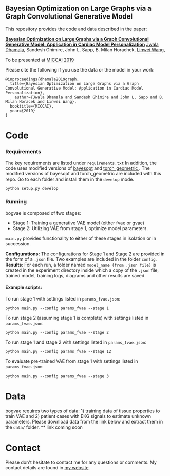 ﻿
## Bayesian Optimization on Large Graphs via a Graph Convolutional Generative Model
This repository provides the code and data described in the paper:

**[Bayesian Optimization on Large Graphs via a Graph Convolutional Generative Model: Application in Cardiac Model Personalization]([https://arxiv.org/abs/1907.01406](https://arxiv.org/abs/1907.01406))**
  <a href="http://jwaladhamala.com/" target="_blank">Jwala Dhamala</a>,  Sandesh Ghimire,  John L. Sapp,  B. Milan Horachek,  <a href="[https://pht180.rit.edu/cblwang/](https://pht180.rit.edu/cblwang/)" target="_blank">Linwei Wang</a>,

To be presented at <a href="[https://www.miccai2019.org/](https://www.miccai2019.org/)" target="_blank">MICCAI 2019</a>

Please cite the following if you use the data or the model in your work:
```
@inproceedings{dhamala2019graph,
  title={Bayesian Optimization on Large Graphs via a Graph Convolutional Generative Model: Application in Cardiac Model Personalization},
    author={Jwala Dhamala and Sandesh Ghimire and John L. Sapp and B. Milan Horacek and Linwei Wang},
  booktitle={MICCAI},
  year={2019}
}
```

# Code

### Requirements

The key requirements are listed under `requirements.txt`
In addition, the code  uses  modified versions of <a href="https://github.com/fmfn/BayesianOptimization" target="_blank">bayesopt</a> and   <a href="https://github.com/rusty1s/pytorch_geometric" target="_blank">torch_geometric  </a>. The modified versions of bayesopt and torch_geometric are included with this repo. Go to each folder and install them in the `develop` mode.  

    python setup.py develop

### Running

bogvae is composed of two stages:

- Stage 1: Training a generative VAE model (either fvae or gvae) 
- Stage 2: Utilizing VAE from stage 1, optimize model parameters.

`main.py` provides functionality to either of these stages in isolation or in succession. 

**Configurations:** The configurations for Stage 1 and Stage 2 are provided in the form of a `.json` file. Two examples are included in the folder `config`. 
**Results**: For each run, a folder named `model_name (from .json file)` is created in the experiment directory inside which a copy of the `.json` file, trained model, training logs, diagrams and other results are saved.

#### Example scripts:
To run stage 1 with settings listed in `params_fvae.json`:

    python main.py --config params_fvae --stage 1

To run stage 2 (assuming stage 1 is complete) with settings listed in `params_fvae.json`:

    python main.py --config params_fvae --stage 2

To run stage 1 and stage 2 with settings listed in `params_fvae.json`:

    python main.py --config params_fvae --stage 12

To evaluate pre-trained VAE from stage 1 with settings listed in `params_fvae.json`:

    python main.py --config params_fvae --stage 3


# Data

bogvae requires two types of data: 1) training data of tissue properties to train VAE and 2) patient cases with EKG signals to estimate unknown parameters.  Please download data from the link below and extract them in the `data/` folder.
** link coming soon


# Contact
Please don't hesitate to contact me for any questions or comments. My contact details are found in <a href="http://jwaladhamala.com/" target="_blank">my website</a>. 

